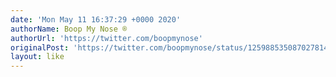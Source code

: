 ```yaml
---
date: 'Mon May 11 16:37:29 +0000 2020'
authorName: Boop My Nose ®️
authorUrl: 'https://twitter.com/boopmynose'
originalPost: 'https://twitter.com/boopmynose/status/1259885350870278146'
layout: like
---
```

